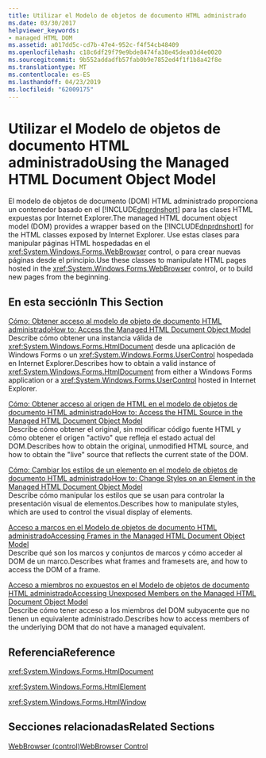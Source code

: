 ```yaml
---
title: Utilizar el Modelo de objetos de documento HTML administrado
ms.date: 03/30/2017
helpviewer_keywords:
- managed HTML DOM
ms.assetid: a017dd5c-cd7b-47e4-952c-f4f54cb48409
ms.openlocfilehash: c18c6df29f79e9bde8474fa38e45dea03d4e0020
ms.sourcegitcommit: 9b552addadfb57fab0b9e7852ed4f1f1b8a42f8e
ms.translationtype: MT
ms.contentlocale: es-ES
ms.lasthandoff: 04/23/2019
ms.locfileid: "62009175"
---
```

# <a name="using-the-managed-html-document-object-model"></a><span data-ttu-id="ea303-102">Utilizar el Modelo de objetos de documento HTML administrado</span><span class="sxs-lookup"><span data-stu-id="ea303-102">Using the Managed HTML Document Object Model</span></span>
<span data-ttu-id="ea303-103">El modelo de objetos de documento (DOM) HTML administrado proporciona un contenedor basado en el [!INCLUDE[dnprdnshort](../../../../includes/dnprdnshort-md.md)] para las clases HTML expuestas por Internet Explorer.</span><span class="sxs-lookup"><span data-stu-id="ea303-103">The managed HTML document object model (DOM) provides a wrapper based on the [!INCLUDE[dnprdnshort](../../../../includes/dnprdnshort-md.md)] for the HTML classes exposed by Internet Explorer.</span></span> <span data-ttu-id="ea303-104">Use estas clases para manipular páginas HTML hospedadas en el <xref:System.Windows.Forms.WebBrowser> control, o para crear nuevas páginas desde el principio.</span><span class="sxs-lookup"><span data-stu-id="ea303-104">Use these classes to manipulate HTML pages hosted in the <xref:System.Windows.Forms.WebBrowser> control, or to build new pages from the beginning.</span></span>  
  
## <a name="in-this-section"></a><span data-ttu-id="ea303-105">En esta sección</span><span class="sxs-lookup"><span data-stu-id="ea303-105">In This Section</span></span>  
 [<span data-ttu-id="ea303-106">Cómo: Obtener acceso al modelo de objeto de documento HTML administrado</span><span class="sxs-lookup"><span data-stu-id="ea303-106">How to: Access the Managed HTML Document Object Model</span></span>](how-to-access-the-managed-html-document-object-model.md)  
 <span data-ttu-id="ea303-107">Describe cómo obtener una instancia válida de <xref:System.Windows.Forms.HtmlDocument> desde una aplicación de Windows Forms o un <xref:System.Windows.Forms.UserControl> hospedada en Internet Explorer.</span><span class="sxs-lookup"><span data-stu-id="ea303-107">Describes how to obtain a valid instance of <xref:System.Windows.Forms.HtmlDocument> from either a Windows Forms application or a <xref:System.Windows.Forms.UserControl> hosted in Internet Explorer.</span></span>  
  
 [<span data-ttu-id="ea303-108">Cómo: Obtener acceso al origen de HTML en el modelo de objetos de documento HTML administrado</span><span class="sxs-lookup"><span data-stu-id="ea303-108">How to: Access the HTML Source in the Managed HTML Document Object Model</span></span>](how-to-access-the-html-source-in-the-managed-html-document-object-model.md)  
 <span data-ttu-id="ea303-109">Describe cómo obtener el original, sin modificar código fuente HTML y cómo obtener el origen "activo" que refleja el estado actual del DOM.</span><span class="sxs-lookup"><span data-stu-id="ea303-109">Describes how to obtain the original, unmodified HTML source, and how to obtain the "live" source that reflects the current state of the DOM.</span></span>  
  
 [<span data-ttu-id="ea303-110">Cómo: Cambiar los estilos de un elemento en el modelo de objetos de documento HTML administrado</span><span class="sxs-lookup"><span data-stu-id="ea303-110">How to: Change Styles on an Element in the Managed HTML Document Object Model</span></span>](how-to-change-styles-on-an-element-in-the-managed-html-document-object-model.md)  
 <span data-ttu-id="ea303-111">Describe cómo manipular los estilos que se usan para controlar la presentación visual de elementos.</span><span class="sxs-lookup"><span data-stu-id="ea303-111">Describes how to manipulate styles, which are used to control the visual display of elements.</span></span>  
  
 [<span data-ttu-id="ea303-112">Acceso a marcos en el Modelo de objetos de documento HTML administrado</span><span class="sxs-lookup"><span data-stu-id="ea303-112">Accessing Frames in the Managed HTML Document Object Model</span></span>](accessing-frames-in-the-managed-html-document-object-model.md)  
 <span data-ttu-id="ea303-113">Describe qué son los marcos y conjuntos de marcos y cómo acceder al DOM de un marco.</span><span class="sxs-lookup"><span data-stu-id="ea303-113">Describes what frames and framesets are, and how to access the DOM of a frame.</span></span>  
  
 [<span data-ttu-id="ea303-114">Acceso a miembros no expuestos en el Modelo de objetos de documento HTML administrado</span><span class="sxs-lookup"><span data-stu-id="ea303-114">Accessing Unexposed Members on the Managed HTML Document Object Model</span></span>](accessing-unexposed-members-on-the-managed-html-document-object-model.md)  
 <span data-ttu-id="ea303-115">Describe cómo tener acceso a los miembros del DOM subyacente que no tienen un equivalente administrado.</span><span class="sxs-lookup"><span data-stu-id="ea303-115">Describes how to access members of the underlying DOM that do not have a managed equivalent.</span></span>  
  
## <a name="reference"></a><span data-ttu-id="ea303-116">Referencia</span><span class="sxs-lookup"><span data-stu-id="ea303-116">Reference</span></span>  
 <xref:System.Windows.Forms.HtmlDocument>  
  
 <xref:System.Windows.Forms.HtmlElement>  
  
 <xref:System.Windows.Forms.HtmlWindow>  
  
## <a name="related-sections"></a><span data-ttu-id="ea303-117">Secciones relacionadas</span><span class="sxs-lookup"><span data-stu-id="ea303-117">Related Sections</span></span>  
 [<span data-ttu-id="ea303-118">WebBrowser (control)</span><span class="sxs-lookup"><span data-stu-id="ea303-118">WebBrowser Control</span></span>](webbrowser-control-windows-forms.md)  
